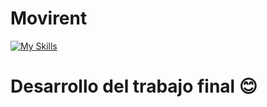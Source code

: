 # Movirent
[![My Skills](https://skillicons.dev/icons?i=vue,js,github,git,html,css,figma,vercel,firebase,discord
)](https://skillicons.dev)

# Desarrollo del trabajo final 😊
